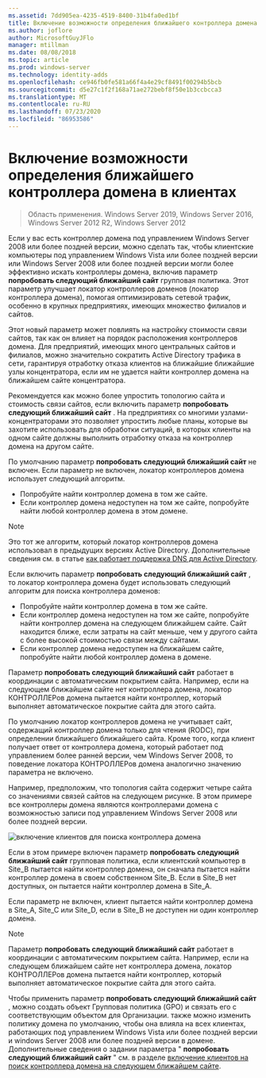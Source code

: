 ```yaml
---
ms.assetid: 7dd905ea-4235-4519-8400-31b4fa0ed1bf
title: Включение возможности определения ближайшего контроллера домена в клиентах
ms.author: joflore
author: MicrosoftGuyJFlo
manager: mtillman
ms.date: 08/08/2018
ms.topic: article
ms.prod: windows-server
ms.technology: identity-adds
ms.openlocfilehash: ce946fb0fe581a66f4a4e29cf8491f00294b5bcb
ms.sourcegitcommit: d5e27c1f2f168a71ae272bebf8f50e1b3ccbcca3
ms.translationtype: MT
ms.contentlocale: ru-RU
ms.lasthandoff: 07/23/2020
ms.locfileid: "86953586"
---
```

# <a name="enabling-clients-to-locate-the-next-closest-domain-controller"></a>Включение возможности определения ближайшего контроллера домена в клиентах

> Область применения. Windows Server 2019, Windows Server 2016, Windows Server 2012 R2, Windows Server 2012

Если у вас есть контроллер домена под управлением Windows Server 2008 или более поздней версии, можно сделать так, чтобы клиентские компьютеры под управлением Windows Vista или более поздней версии или Windows Server 2008 или более поздней версии могли более эффективно искать контроллеры домена, включив параметр **попробовать следующий ближайший сайт** групповая политика. Этот параметр улучшает локатор контроллеров доменов (локатор контроллера домена), помогая оптимизировать сетевой трафик, особенно в крупных предприятиях, имеющих множество филиалов и сайтов.

Этот новый параметр может повлиять на настройку стоимости связи сайтов, так как он влияет на порядок расположения контроллеров домена. Для предприятий, имеющих много центральных сайтов и филиалов, можно значительно сократить Active Directory трафика в сети, гарантируя отработку отказа клиентов на ближайшие ближайшие узлы концентратора, если им не удается найти контроллер домена на ближайшем сайте концентратора.

Рекомендуется как можно более упростить топологию сайта и стоимость связи сайтов, если включить параметр **попробовать следующий ближайший сайт** . На предприятиях со многими узлами-концентраторами это позволяет упростить любые планы, которые вы захотите использовать для обработки ситуаций, в которых клиенты на одном сайте должны выполнить отработку отказа на контроллер домена на другом сайте.

По умолчанию параметр **попробовать следующий ближайший сайт** не включен. Если параметр не включен, локатор контроллеров домена использует следующий алгоритм.

- Попробуйте найти контроллер домена в том же сайте.
- Если контроллер домена недоступен на том же сайте, попробуйте найти любой контроллер домена в этом домене.

> [!NOTE]
> Это тот же алгоритм, который локатор контроллеров домена использовал в предыдущих версиях Active Directory. Дополнительные сведения см. в статье [как работает поддержка DNS для Active Directory](/previous-versions/windows/it-pro/windows-server-2003/cc759550(v=ws.10)).

Если включить параметр **попробовать следующий ближайший сайт** , то локатор контроллера домена будет использовать следующий алгоритм для поиска контроллера доменов:

- Попробуйте найти контроллер домена в том же сайте.
- Если контроллер домена недоступен на том же сайте, попробуйте найти контроллер домена на следующем ближайшем сайте. Сайт находится ближе, если затраты на сайт меньше, чем у другого сайта с более высокой стоимостью связи между сайтами.
- Если контроллер домена недоступен на ближайшем сайте, попробуйте найти любой контроллер домена в домене.

Параметр **попробовать следующий ближайший сайт** работает в координации с автоматическим покрытием сайта. Например, если на следующем ближайшем сайте нет контроллера домена, локатор КОНТРОЛЛЕРов домена пытается найти контроллер, который выполняет автоматическое покрытие сайта для этого сайта.

По умолчанию локатор контроллеров домена не учитывает сайт, содержащий контроллер домена только для чтения (RODC), при определении ближайшего ближайшего сайта. Кроме того, когда клиент получает ответ от контроллера домена, который работает под управлением более ранней версии, чем Windows Server 2008, то поведение локатора КОНТРОЛЛЕРов домена аналогично значению параметра не включено.

Например, предположим, что топология сайта содержит четыре сайта со значениями связей сайтов на следующем рисунке. В этом примере все контроллеры домена являются контроллерами домена с возможностью записи под управлением Windows Server 2008 или более поздней версии.

![включение клиентов для поиска контроллера домена](media/Enabling-Clients-to-Locate-the-Next-Closest-Domain-Controller/beff4087-fb2a-463b-96ac-d440a9e29b75.gif)

Если в этом примере включен параметр **попробовать следующий ближайший сайт** групповая политика, если клиентский компьютер в Site_B пытается найти контроллер домена, он сначала пытается найти контроллер домена в своем собственном Site_B. Если в Site_B нет доступных, он пытается найти контроллер домена в Site_A.

Если параметр не включен, клиент пытается найти контроллер домена в Site_A, Site_C или Site_D, если в Site_B не доступен ни один контроллер домена.

> [!NOTE]
> Параметр **попробовать следующий ближайший сайт** работает в координации с автоматическим покрытием сайта. Например, если на следующем ближайшем сайте нет контроллера домена, локатор КОНТРОЛЛЕРов домена пытается найти контроллер, который выполняет автоматическое покрытие сайта для этого сайта.

Чтобы применить параметр **попробовать следующий ближайший сайт** , можно создать объект Групповая политика (GPO) и связать его с соответствующим объектом для Организации. также можно изменить политику домена по умолчанию, чтобы она влияла на всех клиентах, работающих под управлением Windows Vista или более поздней версии и windows Server 2008 или более поздней версии в домене. Дополнительные сведения о задании параметра " **попробовать следующий ближайший сайт** " см. в разделе [включение клиентов на поиск контроллера домена на следующем ближайшем сайте](/previous-versions/windows/it-pro/windows-server-2008-r2-and-2008/cc772592(v=ws.10)).
